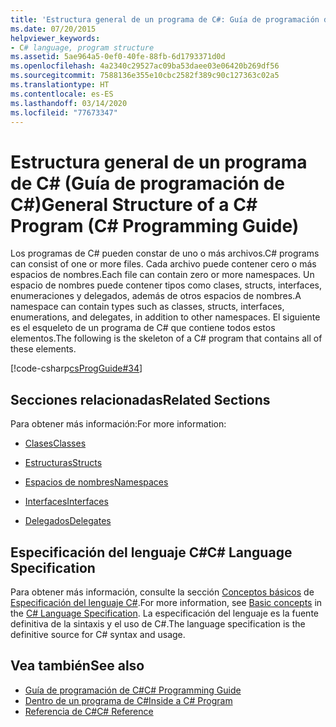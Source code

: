 ```yaml
---
title: 'Estructura general de un programa de C#: Guía de programación de C#'
ms.date: 07/20/2015
helpviewer_keywords:
- C# language, program structure
ms.assetid: 5ae964a5-0ef0-40fe-88fb-6d1793371d0d
ms.openlocfilehash: 4a2340c29527ac09ba53daee03e06420b269df56
ms.sourcegitcommit: 7588136e355e10cbc2582f389c90c127363c02a5
ms.translationtype: HT
ms.contentlocale: es-ES
ms.lasthandoff: 03/14/2020
ms.locfileid: "77673347"
---
```

# <a name="general-structure-of-a-c-program-c-programming-guide"></a><span data-ttu-id="095f1-102">Estructura general de un programa de C# (Guía de programación de C#)</span><span class="sxs-lookup"><span data-stu-id="095f1-102">General Structure of a C# Program (C# Programming Guide)</span></span>
<span data-ttu-id="095f1-103">Los programas de C# pueden constar de uno o más archivos.</span><span class="sxs-lookup"><span data-stu-id="095f1-103">C# programs can consist of one or more files.</span></span> <span data-ttu-id="095f1-104">Cada archivo puede contener cero o más espacios de nombres.</span><span class="sxs-lookup"><span data-stu-id="095f1-104">Each file can contain zero or more namespaces.</span></span> <span data-ttu-id="095f1-105">Un espacio de nombres puede contener tipos como clases, structs, interfaces, enumeraciones y delegados, además de otros espacios de nombres.</span><span class="sxs-lookup"><span data-stu-id="095f1-105">A namespace can contain types such as classes, structs, interfaces, enumerations, and delegates, in addition to other namespaces.</span></span> <span data-ttu-id="095f1-106">El siguiente es el esqueleto de un programa de C# que contiene todos estos elementos.</span><span class="sxs-lookup"><span data-stu-id="095f1-106">The following is the skeleton of a C# program that contains all of these elements.</span></span>  
  
 [!code-csharp[csProgGuide#34](~/samples/snippets/csharp/VS_Snippets_VBCSharp/csProgGuide/CS/class2.cs#34)]  
  
## <a name="related-sections"></a><span data-ttu-id="095f1-107">Secciones relacionadas</span><span class="sxs-lookup"><span data-stu-id="095f1-107">Related Sections</span></span>  
 <span data-ttu-id="095f1-108">Para obtener más información:</span><span class="sxs-lookup"><span data-stu-id="095f1-108">For more information:</span></span>  
  
- [<span data-ttu-id="095f1-109">Clases</span><span class="sxs-lookup"><span data-stu-id="095f1-109">Classes</span></span>](../classes-and-structs/classes.md)  
  
- [<span data-ttu-id="095f1-110">Estructuras</span><span class="sxs-lookup"><span data-stu-id="095f1-110">Structs</span></span>](../../language-reference/builtin-types/struct.md)  
  
- [<span data-ttu-id="095f1-111">Espacios de nombres</span><span class="sxs-lookup"><span data-stu-id="095f1-111">Namespaces</span></span>](../namespaces/index.md)  
  
- [<span data-ttu-id="095f1-112">Interfaces</span><span class="sxs-lookup"><span data-stu-id="095f1-112">Interfaces</span></span>](../interfaces/index.md)  
  
- [<span data-ttu-id="095f1-113">Delegados</span><span class="sxs-lookup"><span data-stu-id="095f1-113">Delegates</span></span>](../delegates/index.md)  
  
## <a name="c-language-specification"></a><span data-ttu-id="095f1-114">Especificación del lenguaje C#</span><span class="sxs-lookup"><span data-stu-id="095f1-114">C# Language Specification</span></span>  

<span data-ttu-id="095f1-115">Para obtener más información, consulte la sección [Conceptos básicos](~/_csharplang/spec/basic-concepts.md) de [Especificación del lenguaje C#](/dotnet/csharp/language-reference/language-specification/introduction).</span><span class="sxs-lookup"><span data-stu-id="095f1-115">For more information, see [Basic concepts](~/_csharplang/spec/basic-concepts.md) in the [C# Language Specification](/dotnet/csharp/language-reference/language-specification/introduction).</span></span> <span data-ttu-id="095f1-116">La especificación del lenguaje es la fuente definitiva de la sintaxis y el uso de C#.</span><span class="sxs-lookup"><span data-stu-id="095f1-116">The language specification is the definitive source for C# syntax and usage.</span></span>
  
## <a name="see-also"></a><span data-ttu-id="095f1-117">Vea también</span><span class="sxs-lookup"><span data-stu-id="095f1-117">See also</span></span>

- [<span data-ttu-id="095f1-118">Guía de programación de C#</span><span class="sxs-lookup"><span data-stu-id="095f1-118">C# Programming Guide</span></span>](../index.md)
- [<span data-ttu-id="095f1-119">Dentro de un programa de C#</span><span class="sxs-lookup"><span data-stu-id="095f1-119">Inside a C# Program</span></span>](./index.md)
- [<span data-ttu-id="095f1-120">Referencia de C#</span><span class="sxs-lookup"><span data-stu-id="095f1-120">C# Reference</span></span>](../../language-reference/index.md)
